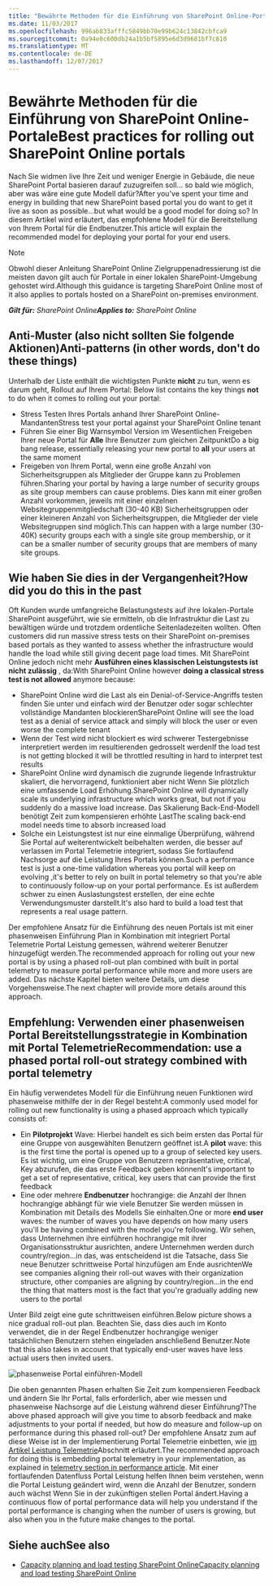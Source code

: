 ```yaml
---
title: "Bewährte Methoden für die Einführung von SharePoint Online-Portale"
ms.date: 11/03/2017
ms.openlocfilehash: 996ab833afffc5849bb70e99b624c13842cbfca9
ms.sourcegitcommit: 0a94e0c600db24a1b5bf5895e6d3d9681bf7c810
ms.translationtype: MT
ms.contentlocale: de-DE
ms.lasthandoff: 12/07/2017
---
```

# <a name="best-practices-for-rolling-out-sharepoint-online-portals"></a><span data-ttu-id="6b121-102">Bewährte Methoden für die Einführung von SharePoint Online-Portale</span><span class="sxs-lookup"><span data-stu-id="6b121-102">Best practices for rolling out SharePoint Online portals</span></span>

<span data-ttu-id="6b121-103">Nach Sie widmen live Ihre Zeit und weniger Energie in Gebäude, die neue SharePoint Portal basieren darauf zuzugreifen soll... so bald wie möglich, aber was wäre eine gute Modell dafür?</span><span class="sxs-lookup"><span data-stu-id="6b121-103">After you've spent your time and energy in building that new SharePoint based portal you do want to get it live as soon as possible...but what would be a good model for doing so?</span></span> <span data-ttu-id="6b121-104">In diesem Artikel wird erläutert, das empfohlene Modell für die Bereitstellung von Ihrem Portal für die Endbenutzer.</span><span class="sxs-lookup"><span data-stu-id="6b121-104">This article will explain the recommended model for deploying your portal for your end users.</span></span>

> [!NOTE] 
> <span data-ttu-id="6b121-105">Obwohl dieser Anleitung SharePoint Online Zielgruppenadressierung ist die meisten davon gilt auch für Portale in einer lokalen SharePoint-Umgebung gehostet wird.</span><span class="sxs-lookup"><span data-stu-id="6b121-105">Although this guidance is targeting SharePoint Online most of it also applies to portals hosted on a SharePoint on-premises environment.</span></span>


<span data-ttu-id="6b121-106">_**Gilt für:** SharePoint Online_</span><span class="sxs-lookup"><span data-stu-id="6b121-106">_**Applies to:** SharePoint Online_</span></span>

## <a name="anti-patterns-in-other-words-dont-do-these-things"></a><span data-ttu-id="6b121-107">Anti-Muster (also nicht sollten Sie folgende Aktionen)</span><span class="sxs-lookup"><span data-stu-id="6b121-107">Anti-patterns (in other words, don't do these things)</span></span>
<span data-ttu-id="6b121-108"><a name="sectionSectionAntiPatterns"></a> Unterhalb der Liste enthält die wichtigsten Punkte **nicht** zu tun, wenn es darum geht, Rollout auf Ihrem Portal:</span><span class="sxs-lookup"><span data-stu-id="6b121-108"><a name="sectionSectionAntiPatterns"> </a> Below list contains the key things **not** to do when it comes to rolling out your portal:</span></span>
- <span data-ttu-id="6b121-109">Stress Testen Ihres Portals anhand Ihrer SharePoint Online-Mandanten</span><span class="sxs-lookup"><span data-stu-id="6b121-109">Stress test your portal against your SharePoint Online tenant</span></span>
- <span data-ttu-id="6b121-110">Führen Sie einer Big Warnsymbol Version im Wesentlichen Freigeben Ihrer neue Portal für **Alle** Ihre Benutzer zum gleichen Zeitpunkt</span><span class="sxs-lookup"><span data-stu-id="6b121-110">Do a big bang release, essentially releasing your new portal to **all** your users at the same moment</span></span>
- <span data-ttu-id="6b121-111">Freigeben von Ihrem Portal, wenn eine große Anzahl von Sicherheitsgruppen als Mitglieder der Gruppe kann zu Problemen führen.</span><span class="sxs-lookup"><span data-stu-id="6b121-111">Sharing your portal by having a large number of security groups as site group members can cause problems.</span></span> <span data-ttu-id="6b121-112">Dies kann mit einer großen Anzahl vorkommen, jeweils mit einer einzelnen Websitegruppenmitgliedschaft (30-40 KB) Sicherheitsgruppen oder einer kleineren Anzahl von Sicherheitsgruppen, die Mitglieder der viele Websitegruppen sind möglich.</span><span class="sxs-lookup"><span data-stu-id="6b121-112">This can happen with a large number (30-40K) security groups each with a single site group membership, or it can be a smaller number of security groups that are members of many site groups.</span></span>


## <a name="how-did-you-do-this-in-the-past"></a><span data-ttu-id="6b121-113">Wie haben Sie dies in der Vergangenheit?</span><span class="sxs-lookup"><span data-stu-id="6b121-113">How did you do this in the past</span></span>
<span data-ttu-id="6b121-114"><a name="sectionSection0"></a> Oft Kunden wurde umfangreiche Belastungstests auf ihre lokalen-Portale SharePoint ausgeführt, wie sie ermitteln, ob die Infrastruktur die Last zu bewältigen würde und trotzdem ordentliche Seitenladezeiten wollten.</span><span class="sxs-lookup"><span data-stu-id="6b121-114"><a name="sectionSection0"> </a> Often customers did run massive stress tests on their SharePoint on-premises based portals as they wanted to assess whether the infrastructure would handle the load while still giving decent page load times.</span></span> <span data-ttu-id="6b121-115">Mit SharePoint Online jedoch nicht mehr **Ausführen eines klassischen Leistungstests ist nicht zulässig** , da:</span><span class="sxs-lookup"><span data-stu-id="6b121-115">With SharePoint Online however **doing a classical stress test is not allowed** anymore because:</span></span>
- <span data-ttu-id="6b121-116">SharePoint Online wird die Last als ein Denial-of-Service-Angriffs testen finden Sie unter und einfach wird der Benutzer oder sogar schlechter vollständige Mandanten blockieren</span><span class="sxs-lookup"><span data-stu-id="6b121-116">SharePoint Online will see the load test as a denial of service attack and simply will block the user or even worse the complete tenant</span></span>
- <span data-ttu-id="6b121-117">Wenn der Test wird nicht blockiert es wird schwerer Testergebnisse interpretiert werden im resultierenden gedrosselt werden</span><span class="sxs-lookup"><span data-stu-id="6b121-117">If the load test is not getting blocked it will be throttled resulting in hard to interpret test results</span></span>
- <span data-ttu-id="6b121-118">SharePoint Online wird dynamisch die zugrunde liegende Infrastruktur skaliert, die hervorragend, funktioniert aber nicht Wenn Sie plötzlich eine umfassende Load Erhöhung.</span><span class="sxs-lookup"><span data-stu-id="6b121-118">SharePoint Online will dynamically scale its underlying infrastructure which works great, but not if you suddenly do a massive load increase.</span></span> <span data-ttu-id="6b121-119">Das Skalierung Back-End-Modell benötigt Zeit zum kompensieren erhöhte Last</span><span class="sxs-lookup"><span data-stu-id="6b121-119">The scaling back-end model needs time to absorb increased load</span></span>
- <span data-ttu-id="6b121-120">Solche ein Leistungstest ist nur eine einmalige Überprüfung, während Sie Portal auf weiterentwickelt beibehalten werden, die besser auf verlassen im Portal Telemetrie integriert, sodass Sie fortlaufend Nachsorge auf die Leistung Ihres Portals können.</span><span class="sxs-lookup"><span data-stu-id="6b121-120">Such a performance test is just a one-time validation whereas you portal will keep on evolving ,it's better to rely on built in portal telemetry so that you're able to continuously follow-up on your portal performance.</span></span> <span data-ttu-id="6b121-121">Es ist außerdem schwer zu einen Auslastungstest erstellen, der eine echte Verwendungsmuster darstellt.</span><span class="sxs-lookup"><span data-stu-id="6b121-121">It's also hard to build a load test that represents a real usage pattern.</span></span>

<span data-ttu-id="6b121-122">Der empfohlene Ansatz für die Einführung des neuen Portals ist mit einer phasenweisen Einführung Plan in Kombination mit integriert Portal Telemetrie Portal Leistung gemessen, während weiterer Benutzer hinzugefügt werden.</span><span class="sxs-lookup"><span data-stu-id="6b121-122">The recommended approach for rolling out your new portal is by using a phased roll-out plan combined with built in portal telemetry to measure portal performance while more and more users are added.</span></span> <span data-ttu-id="6b121-123">Das nächste Kapitel bieten weitere Details, um diese Vorgehensweise.</span><span class="sxs-lookup"><span data-stu-id="6b121-123">The next chapter will provide more details around this approach.</span></span>

## <a name="recommendation-use-a-phased-portal-roll-out-strategy-combined-with-portal-telemetry"></a><span data-ttu-id="6b121-124">Empfehlung: Verwenden einer phasenweisen Portal Bereitstellungsstrategie in Kombination mit Portal Telemetrie</span><span class="sxs-lookup"><span data-stu-id="6b121-124">Recommendation: use a phased portal roll-out strategy combined with portal telemetry</span></span>
<span data-ttu-id="6b121-125">Ein häufig verwendetes Modell für die Einführung neuen Funktionen wird phasenweise mithilfe der in der Regel besteht:</span><span class="sxs-lookup"><span data-stu-id="6b121-125">A commonly used model for rolling out new functionality is using a phased approach which typically consists of:</span></span>
- <span data-ttu-id="6b121-126">Ein **Pilotprojekt** Wave: Hierbei handelt es sich beim ersten das Portal für eine Gruppe von ausgewählten Benutzern geöffnet ist.</span><span class="sxs-lookup"><span data-stu-id="6b121-126">A **pilot** wave: this is the first time the portal is opened up to a group of selected key users.</span></span> <span data-ttu-id="6b121-127">Es ist wichtig, um eine Gruppe von Benutzern repräsentative, critical, Key abzurufen, die das erste Feedback geben können</span><span class="sxs-lookup"><span data-stu-id="6b121-127">It's important to get a set of representative, critical, key users that can provide the first feedback</span></span>
- <span data-ttu-id="6b121-128">Eine oder mehrere **Endbenutzer** hochrangige: die Anzahl der Ihnen hochrangige abhängt für wie viele Benutzer Sie werden müssen in Kombination mit Details des Modells Sie einhalten.</span><span class="sxs-lookup"><span data-stu-id="6b121-128">One or more **end user** waves: the number of waves you have depends on how many users you'll be having combined with the model you're following.</span></span> <span data-ttu-id="6b121-129">Wir sehen, dass Unternehmen ihre einführen hochrangige mit ihrer Organisationsstruktur ausrichten, andere Unternehmen werden durch country/region...in das, was entscheidend ist die Tatsache, dass Sie neue Benutzer schrittweise Portal hinzufügen am Ende ausrichten</span><span class="sxs-lookup"><span data-stu-id="6b121-129">We see companies aligning their roll-out waves with their organization structure, other companies are aligning by country/region...in the end the thing that matters most is the fact that you're gradually adding new users to the portal</span></span>

<span data-ttu-id="6b121-130">Unter Bild zeigt eine gute schrittweisen einführen.</span><span class="sxs-lookup"><span data-stu-id="6b121-130">Below picture shows a nice gradual roll-out plan.</span></span> <span data-ttu-id="6b121-131">Beachten Sie, dass dies auch im Konto verwendet, die in der Regel Endbenutzer hochrangige weniger tatsächlichen Benutzern stehen eingeladen anschließend Benutzer.</span><span class="sxs-lookup"><span data-stu-id="6b121-131">Note that this also takes in account that typically end-user waves have less actual users then invited users.</span></span>

![phasenweise Portal einführen-Modell](https://support.content.office.net/en-us/media/0bc14a20-9420-4986-b9b9-fbcd2c6e0fb9.png)

<span data-ttu-id="6b121-133">Die oben genannten Phasen erhalten Sie Zeit zum kompensieren Feedback und ändern Sie Ihr Portal, falls erforderlich, aber wie messen und phasenweise Nachsorge auf die Leistung während dieser Einführung?</span><span class="sxs-lookup"><span data-stu-id="6b121-133">The above phased approach will give you time to absorb feedback and make adjustments to your portal if needed, but how do measure and follow-up on performance during this phased roll-out?</span></span> <span data-ttu-id="6b121-134">Der empfohlene Ansatz zum auf diese Weise ist in der Implementierung Portal Telemetrie einbetten, wie [im Artikel Leistung Telemetrie](https://msdn.microsoft.com/en-us/pnp_articles/portal-performance#telemetry)Abschnitt erläutert.</span><span class="sxs-lookup"><span data-stu-id="6b121-134">The recommended approach for doing this is embedding portal telemetry in your implementation, as explained in [telemetry section in performance article](https://msdn.microsoft.com/en-us/pnp_articles/portal-performance#telemetry).</span></span> <span data-ttu-id="6b121-135">Mit einer fortlaufenden Datenfluss Portal Leistung helfen Ihnen beim verstehen, wenn die Portal Leistung geändert wird, wenn die Anzahl der Benutzer, sondern auch wächst Wenn Sie in der zukünftigen stellen Portal ändert.</span><span class="sxs-lookup"><span data-stu-id="6b121-135">Having a continuous flow of portal performance data will help you understand if the portal performance is changing when the number of users is growing, but also when you in the future make changes to the portal.</span></span>

## <a name="see-also"></a><span data-ttu-id="6b121-136">Siehe auch</span><span class="sxs-lookup"><span data-stu-id="6b121-136">See also</span></span>
<span data-ttu-id="6b121-137"><a name="bk_addresources"> </a></span><span class="sxs-lookup"><span data-stu-id="6b121-137"></span></span>

- [<span data-ttu-id="6b121-138">Capacity planning and load testing SharePoint Online</span><span class="sxs-lookup"><span data-stu-id="6b121-138">Capacity planning and load testing SharePoint Online</span></span>](https://support.office.com/en-us/article/Capacity-planning-and-load-testing-SharePoint-Online-c932bd9b-fb9a-47ab-a330-6979d03688c0?ui=en-US&rs=en-US&ad=US)
